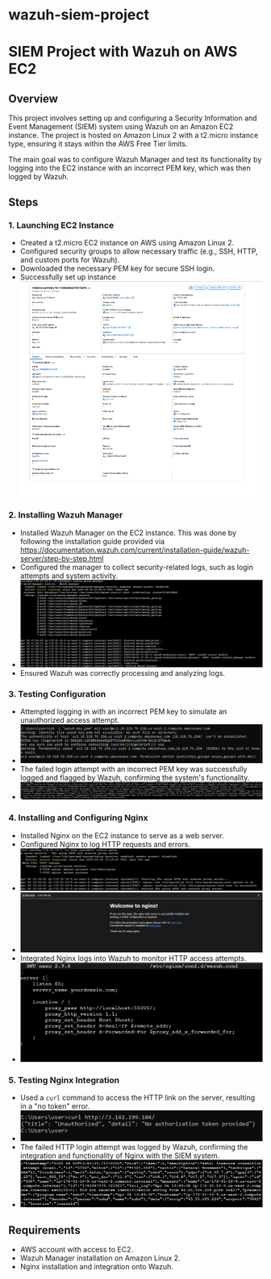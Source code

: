# wazuh-siem-project


# SIEM Project with Wazuh on AWS EC2

## Overview
This project involves setting up and configuring a Security Information and Event Management (SIEM) system using Wazuh on an Amazon EC2 instance. The project is hosted on Amazon Linux 2 with a t2.micro instance type, ensuring it stays within the AWS Free Tier limits. 

The main goal was to configure Wazuh Manager and test its functionality by logging into the EC2 instance with an incorrect PEM key, which was then logged by Wazuh.

## Steps

### 1. Launching EC2 Instance
- Created a t2.micro EC2 instance on AWS using Amazon Linux 2.
- Configured security groups to allow necessary traffic (e.g., SSH, HTTP, and custom ports for Wazuh).
- Downloaded the necessary PEM key for secure SSH login.
- Successfully set up instance ![Instance Page](screenshots/EC2_Instance_Page.png)

### 2. Installing Wazuh Manager
- Installed Wazuh Manager on the EC2 instance. This was done by following the installation guide provided via https://documentation.wazuh.com/current/installation-guide/wazuh-server/step-by-step.html
- Configured the manager to collect security-related logs, such as login attempts and system activity.
- ![Wazuh Manager Status](screenshots/Wazuh_Manager_Status.png)
- Ensured Wazuh was correctly processing and analyzing logs.

### 3. Testing Configuration
- Attempted logging in with an incorrect PEM key to simulate an unauthorized access attempt.
- ![Intentional Incorrect Login](screenshots/SSH_Wrong_Connection.png)
- The failed login attempt with an incorrect PEM key was successfully logged and flagged by Wazuh, confirming the system's functionality.
- ![Login Failure](screenshots/SSH_Alert.png)

### 4. Installing and Configuring Nginx
- Installed Nginx on the EC2 instance to serve as a web server.
- Configured Nginx to log HTTP requests and errors.
- ![Nginx Status](screenshots/nginx_status.png)
- ![Nginx Page](screenshots/nginx_welcome_page.png)
- Integrated Nginx logs into Wazuh to monitor HTTP access attempts.
- ![Nginx Wazuh](screenshots/nginx_configured_to_wazuh.png)

### 5. Testing Nginx Integration
- Used a `curl` command to access the HTTP link on the server, resulting in a "no token" error.
- ![Curl No Token](screenshots/http_connection.png)
- The failed HTTP login attempt was logged by Wazuh, confirming the integration and functionality of Nginx with the SIEM system.
- ![Failed HTTP Attempt](screenshots/http_alert.png)


## Requirements
- AWS account with access to EC2.
- Wazuh Manager installation on Amazon Linux 2.
- Nginx installation and integration onto Wazuh.
